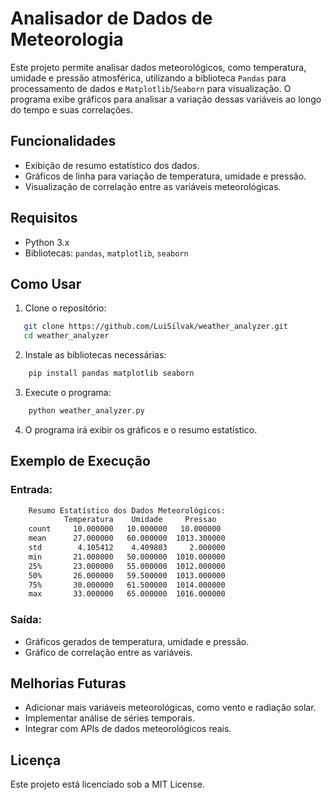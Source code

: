 # Analisador de Dados de Meteorologia

Este projeto permite analisar dados meteorológicos, como temperatura, umidade e pressão atmosférica, utilizando a biblioteca `Pandas` para processamento de dados e `Matplotlib`/`Seaborn` para visualização. O programa exibe gráficos para analisar a variação dessas variáveis ao longo do tempo e suas correlações.

## Funcionalidades

- Exibição de resumo estatístico dos dados.
- Gráficos de linha para variação de temperatura, umidade e pressão.
- Visualização de correlação entre as variáveis meteorológicas.

## Requisitos

- Python 3.x
- Bibliotecas: `pandas`, `matplotlib`, `seaborn`

## Como Usar

1. Clone o repositório:

```bash
   git clone https://github.com/LuiSilvak/weather_analyzer.git
   cd weather_analyzer
```

2. Instale as bibliotecas necessárias:

```bash
    pip install pandas matplotlib seaborn
```

3. Execute o programa:

```bash
    python weather_analyzer.py
```

4. O programa irá exibir os gráficos e o resumo estatístico.


## Exemplo de Execução
### Entrada:

```bash
    Resumo Estatístico dos Dados Meteorológicos:
            Temperatura    Umidade     Pressao
    count     10.000000   10.000000   10.000000
    mean      27.000000   60.000000  1013.300000
    std        4.105412    4.409803     2.000000
    min       21.000000   50.000000  1010.000000
    25%       23.000000   55.000000  1012.000000
    50%       26.000000   59.500000  1013.000000
    75%       30.000000   61.500000  1014.000000
    max       33.000000   65.000000  1016.000000
```

### Saída:

- Gráficos gerados de temperatura, umidade e pressão.
- Gráfico de correlação entre as variáveis.

## Melhorias Futuras

- Adicionar mais variáveis meteorológicas, como vento e radiação solar.
- Implementar análise de séries temporais.
- Integrar com APIs de dados meteorológicos reais.

## Licença

Este projeto está licenciado sob a MIT License.
